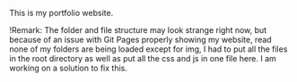 This is my portfolio website.

!Remark: The folder and file structure may look strange right now, but because of an issue with Git Pages properly showing my website, read none of my folders are being loaded except for img, I had to put all the files in the root directory as well as put all the css and js in one file here. I am working on a solution to fix this.
